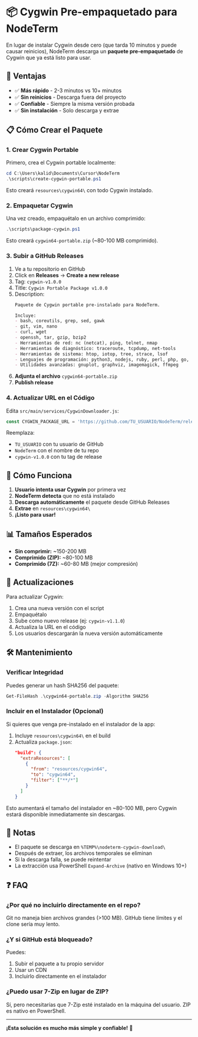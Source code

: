 # 📦 Cygwin Pre-empaquetado para NodeTerm

En lugar de instalar Cygwin desde cero (que tarda 10 minutos y puede causar reinicios), NodeTerm descarga un **paquete pre-empaquetado** de Cygwin que ya está listo para usar.

## 🎯 Ventajas

- ✅ **Más rápido** - 2-3 minutos vs 10+ minutos
- ✅ **Sin reinicios** - Descarga fuera del proyecto
- ✅ **Confiable** - Siempre la misma versión probada
- ✅ **Sin instalación** - Solo descarga y extrae

## 📋 Cómo Crear el Paquete

### 1. Crear Cygwin Portable

Primero, crea el Cygwin portable localmente:

```powershell
cd C:\Users\kalid\Documents\Cursor\NodeTerm
.\scripts\create-cygwin-portable.ps1
```

Esto creará `resources\cygwin64\` con todo Cygwin instalado.

### 2. Empaquetar Cygwin

Una vez creado, empaquétalo en un archivo comprimido:

```powershell
.\scripts\package-cygwin.ps1
```

Esto creará `cygwin64-portable.zip` (~80-100 MB comprimido).

### 3. Subir a GitHub Releases

1. Ve a tu repositorio en GitHub
2. Click en **Releases** → **Create a new release**
3. Tag: `cygwin-v1.0.0`
4. Title: `Cygwin Portable Package v1.0.0`
5. Description:
   ```markdown
   Paquete de Cygwin portable pre-instalado para NodeTerm.
   
   Incluye:
   - bash, coreutils, grep, sed, gawk
   - git, vim, nano
   - curl, wget
   - openssh, tar, gzip, bzip2
   - Herramientas de red: nc (netcat), ping, telnet, nmap
   - Herramientas de diagnóstico: traceroute, tcpdump, net-tools
   - Herramientas de sistema: htop, iotop, tree, strace, lsof
   - Lenguajes de programación: python3, nodejs, ruby, perl, php, go, rust, java
   - Utilidades avanzadas: gnuplot, graphviz, imagemagick, ffmpeg
   ```
6. **Adjunta el archivo** `cygwin64-portable.zip`
7. **Publish release**

### 4. Actualizar URL en el Código

Edita `src/main/services/CygwinDownloader.js`:

```javascript
const CYGWIN_PACKAGE_URL = 'https://github.com/TU_USUARIO/NodeTerm/releases/download/cygwin-v1.0.0/cygwin64-portable.zip';
```

Reemplaza:
- `TU_USUARIO` con tu usuario de GitHub
- `NodeTerm` con el nombre de tu repo
- `cygwin-v1.0.0` con tu tag de release

## 🚀 Cómo Funciona

1. **Usuario intenta usar Cygwin** por primera vez
2. **NodeTerm detecta** que no está instalado
3. **Descarga automáticamente** el paquete desde GitHub Releases
4. **Extrae** en `resources\cygwin64\`
5. **¡Listo para usar!**

## 📊 Tamaños Esperados

- **Sin comprimir:** ~150-200 MB
- **Comprimido (ZIP):** ~80-100 MB
- **Comprimido (7Z):** ~60-80 MB (mejor compresión)

## 🔄 Actualizaciones

Para actualizar Cygwin:

1. Crea una nueva versión con el script
2. Empaquétalo
3. Sube como nuevo release (ej: `cygwin-v1.1.0`)
4. Actualiza la URL en el código
5. Los usuarios descargarán la nueva versión automáticamente

## 🛠️ Mantenimiento

### Verificar Integridad

Puedes generar un hash SHA256 del paquete:

```powershell
Get-FileHash .\cygwin64-portable.zip -Algorithm SHA256
```

### Incluir en el Instalador (Opcional)

Si quieres que venga pre-instalado en el instalador de la app:

1. Incluye `resources\cygwin64\` en el build
2. Actualiza `package.json`:
   ```json
   "build": {
     "extraResources": [
       {
         "from": "resources/cygwin64",
         "to": "cygwin64",
         "filter": ["**/*"]
       }
     ]
   }
   ```

Esto aumentará el tamaño del instalador en ~80-100 MB, pero Cygwin estará disponible inmediatamente sin descargas.

## 📝 Notas

- El paquete se descarga en `%TEMP%\nodeterm-cygwin-download\`
- Después de extraer, los archivos temporales se eliminan
- Si la descarga falla, se puede reintentar
- La extracción usa PowerShell `Expand-Archive` (nativo en Windows 10+)

## ❓ FAQ

### ¿Por qué no incluirlo directamente en el repo?

Git no maneja bien archivos grandes (>100 MB). GitHub tiene límites y el clone sería muy lento.

### ¿Y si GitHub está bloqueado?

Puedes:
1. Subir el paquete a tu propio servidor
2. Usar un CDN
3. Incluirlo directamente en el instalador

### ¿Puedo usar 7-Zip en lugar de ZIP?

Sí, pero necesitarías que 7-Zip esté instalado en la máquina del usuario. ZIP es nativo en PowerShell.

---

**¡Esta solución es mucho más simple y confiable!** 🎉
